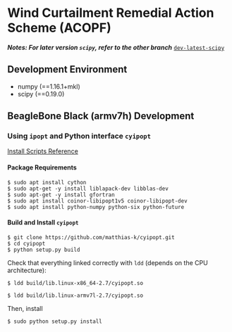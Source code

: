 # Wind Curtailment Remedial Action Scheme (ACOPF)

***Notes: For later version `scipy`, refer to the other branch*** [`dev-latest-scipy`](https://github.com/nie93/acopf-windcurtailment/tree/dev-latest-scipy)

## Development Environment

* numpy (==1.16.1+mkl)
* scipy (==0.19.0)


## BeagleBone Black (armv7h) Development

### Using `ipopt` and Python interface `cyipopt`

[Install Scripts Reference](https://github.com/matthias-k/cyipopt)

#### Package Requirements

```
$ sudo apt install cython
$ sudo apt-get -y install liblapack-dev libblas-dev
$ sudo apt-get -y install gfortran
$ sudo apt install coinor-libipopt1v5 coinor-libipopt-dev
$ sudo apt install python-numpy python-six python-future
```

#### Build and Install `cyipopt`

```
$ git clone https://github.com/matthias-k/cyipopt.git
$ cd cyipopt
$ python setup.py build
```

Check that everything linked correctly with `ldd` (depends on the CPU architecture):

```
$ ldd build/lib.linux-x86_64-2.7/cyipopt.so
```

```
$ ldd build/lib.linux-armv7l-2.7/cyipopt.so
```

Then, install

```
$ sudo python setup.py install
```